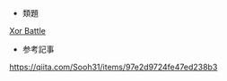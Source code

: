* 類題

[Xor Battle](https://atcoder.jp/contests/agc045/tasks/agc045_a)

* 参考記事

https://qiita.com/Sooh31/items/97e2d9724fe47ed238b3
